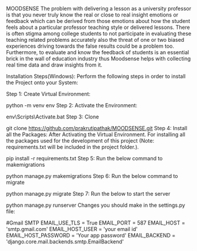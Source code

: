 MOODSENSE
The problem with delivering a lesson as a university professor is that you never truly know the real or close to real insight emotions or feedback which can be derived from those emotions about how the student feels about a particular professor teaching style or delivered lessons. There is often stigma among college students to not participate in evaluating these teaching related problems accurately also the threat of one or two biased experiences driving towards the false results could be a problem too. Furthermore, to evaluate and know the feedback of students is an essential brick in the wall of education industry thus Moodsense helps with collecting real time data and draw insights from it.

Installation Steps(Windows): Perform the following steps in order to install the Project onto your System:

Step 1: Create Virtual Environment:

  python -m venv env
Step 2: Activate the Environment:

env\Scripts\Activate.bat
Step 3: Clone

git clone https://github.com/prakrutipathak/MOODSENSE.git
Step 4: Install all the Packages: After Activating the Virtual Environment. For installing all the packages used for the development of this project (Note: requirements.txt will be included in the project folder.).

 pip install -r requirements.txt
Step 5: Run the below command to makemigrations

python manage.py makemigrations
Step 6: Run the below command to migrate

python manage.py migrate
Step 7: Run the below to start the server

python manage.py runserver
Changes you should make in the settings.py file:

#Gmail SMTP
EMAIL_USE_TLS = True
EMAIL_PORT = 587
EMAIL_HOST = 'smtp.gmail.com'
EMAIL_HOST_USER = 'your email id'
EMAIL_HOST_PASSWORD = 'Your app password'
EMAIL_BACKEND = 'django.core.mail.backends.smtp.EmailBackend'
